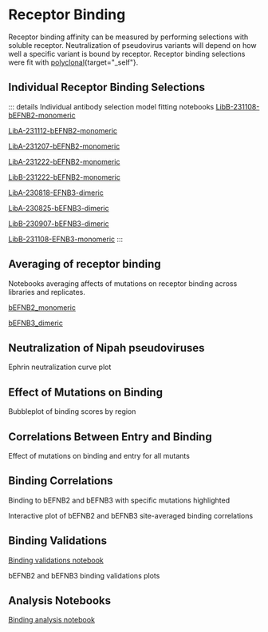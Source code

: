 # Receptor Binding

Receptor binding affinity can be measured by performing selections with soluble receptor. Neutralization of pseudovirus variants will depend on how well a specific variant is bound by receptor. Receptor binding selections were fit with [polyclonal](https://github.com/jbloomlab/polyclonal){target="_self"}.


## Individual Receptor Binding Selections
::: details Individual antibody selection model fitting notebooks
<a href="notebooks/fit_escape_receptor_affinity_LibB-231108-bEFNB2-monomeric.html" target="_self">LibB-231108-bEFNB2-monomeric</a>

<a href="notebooks/fit_escape_receptor_affinity_LibA-231112-bEFNB2-monomeric.html" target="_self">LibA-231112-bEFNB2-monomeric</a>

<a href="notebooks/fit_escape_receptor_affinity_LibA-231207-bEFNB2-monomeric.html" target="_self">LibA-231207-bEFNB2-monomeric</a>

<a href="notebooks/fit_escape_receptor_affinity_LibA-231222-bEFNB2-monomeric.html" target="_self">LibA-231222-bEFNB2-monomeric</a>

<a href="notebooks/fit_escape_receptor_affinity_LibB-231222-bEFNB2-monomeric.html" target="_self">LibB-231222-bEFNB2-monomeric</a>

<a href="notebooks/fit_escape_receptor_affinity_LibA-230818-EFNB3-dimeric.html" target="_self">LibA-230818-EFNB3-dimeric</a>

<a href="notebooks/fit_escape_receptor_affinity_LibA-230825-bEFNB3-dimeric.html" target="_self">LibA-230825-bEFNB3-dimeric</a>

<a href="notebooks/fit_escape_receptor_affinity_LibB-230907-bEFNB3-dimeric.html" target="_self">LibB-230907-bEFNB3-dimeric</a>

<a href="notebooks/fit_escape_receptor_affinity_LibB-231108-EFNB3-monomeric.html" target="_self">LibB-231108-EFNB3-monomeric</a>
:::

## Averaging of receptor binding
Notebooks averaging affects of mutations on receptor binding across libraries and replicates.

<a href="notebooks/avg_escape_receptor_affinity_bEFNB2_monomeric.html" target="_self">bEFNB2_monomeric</a>

<a href="notebooks/avg_escape_receptor_affinity_bEFNB3_dimeric.html" target="_self">bEFNB3_dimeric</a>

## Neutralization of Nipah pseudoviruses
Ephrin neutralization curve plot
<Altair :showShadow="true" :spec-url="'htmls/ephrin_neut_curve.html'"></Altair>

## Effect of Mutations on Binding
Bubbleplot of binding scores by region
<Altair :showShadow="true" :spec-url="'htmls/binding_region_bubble_plot.html'"></Altair>

## Correlations Between Entry and Binding
Effect of mutations on binding and entry for all mutants
<Altair :showShadow="true" :spec-url="'htmls/entry_binding_combined_corr_plot.html'"></Altair>

## Binding Correlations
Binding to bEFNB2 and bEFNB3 with specific mutations highlighted
<Altair :showShadow="true" :spec-url="'htmls/E2_E3_correlation.html'"></Altair>

Interactive plot of bEFNB2 and bEFNB3 site-averaged binding correlations
<Altair :showShadow="true" :spec-url="'/htmls/E2_E3_correlation_site.html'"></Altair>

## Binding Validations
<a href="notebooks/ephrin_neut_curves.html" target="_self">Binding validations notebook</a>

bEFNB2 and bEFNB3 binding validations plots
<Altair :showShadow="true" :spec-url="'htmls/all_ephrin_neut_plots.html'"></Altair>

## Analysis Notebooks
<a href="notebooks/ephrin_binding.html" target="_self">Binding analysis notebook</a>